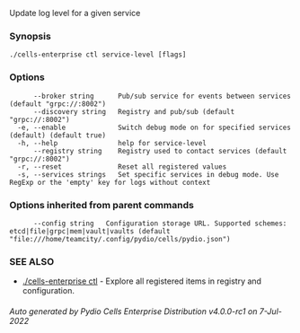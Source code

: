 Update log level for a given service

### Synopsis




```
./cells-enterprise ctl service-level [flags]
```

### Options

```
      --broker string      Pub/sub service for events between services (default "grpc://:8002")
      --discovery string   Registry and pub/sub (default "grpc://:8002")
  -e, --enable             Switch debug mode on for specified services (default) (default true)
  -h, --help               help for service-level
      --registry string    Registry used to contact services (default "grpc://:8002")
  -r, --reset              Reset all registered values
  -s, --services strings   Set specific services in debug mode. Use RegExp or the 'empty' key for logs without context
```

### Options inherited from parent commands

```
      --config string   Configuration storage URL. Supported schemes: etcd|file|grpc|mem|vault|vaults (default "file:///home/teamcity/.config/pydio/cells/pydio.json")
```

### SEE ALSO

* [./cells-enterprise ctl](./cells-enterprise-ctl)	 - Explore all registered items in registry and configuration.

###### Auto generated by Pydio Cells Enterprise Distribution v4.0.0-rc1 on 7-Jul-2022
